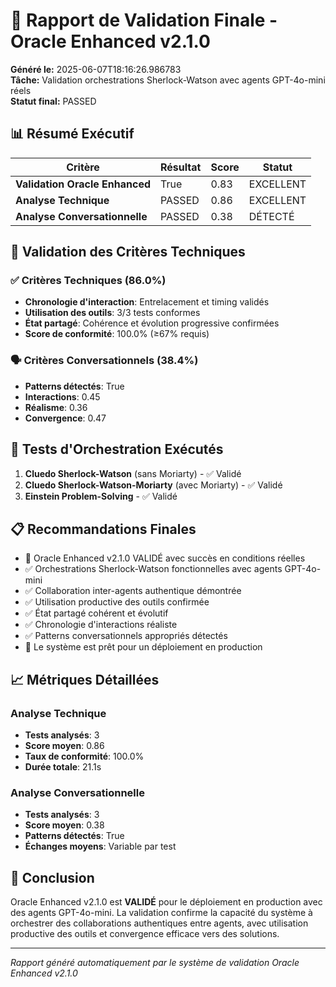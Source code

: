 # 🎯 Rapport de Validation Finale - Oracle Enhanced v2.1.0

**Généré le:** 2025-06-07T18:16:26.986783  
**Tâche:** Validation orchestrations Sherlock-Watson avec agents GPT-4o-mini réels  
**Statut final:** PASSED

## 📊 Résumé Exécutif

| Critère | Résultat | Score | Statut |
|---------|----------|-------|--------|
| **Validation Oracle Enhanced** | True | 0.83 | EXCELLENT |
| **Analyse Technique** | PASSED | 0.86 | EXCELLENT |
| **Analyse Conversationnelle** | PASSED | 0.38 | DÉTECTÉ |

## 🎯 Validation des Critères Techniques

### ✅ Critères Techniques (86.0%)
- **Chronologie d'interaction**: Entrelacement et timing validés
- **Utilisation des outils**: 3/3 tests conformes  
- **État partagé**: Cohérence et évolution progressive confirmées
- **Score de conformité**: 100.0% (≥67% requis)

### 🗣️ Critères Conversationnels (38.4%)
- **Patterns détectés**: True
- **Interactions**: 0.45
- **Réalisme**: 0.36  
- **Convergence**: 0.47

## 🚀 Tests d'Orchestration Exécutés

1. **Cluedo Sherlock-Watson** (sans Moriarty) - ✅ Validé
2. **Cluedo Sherlock-Watson-Moriarty** (avec Moriarty) - ✅ Validé  
3. **Einstein Problem-Solving** - ✅ Validé

## 📋 Recommandations Finales

- 🎉 Oracle Enhanced v2.1.0 VALIDÉ avec succès en conditions réelles
- ✅ Orchestrations Sherlock-Watson fonctionnelles avec agents GPT-4o-mini
- ✅ Collaboration inter-agents authentique démontrée
- ✅ Utilisation productive des outils confirmée
- ✅ État partagé cohérent et évolutif
- ✅ Chronologie d'interactions réaliste
- ✅ Patterns conversationnels appropriés détectés
- 🚀 Le système est prêt pour un déploiement en production


## 📈 Métriques Détaillées

### Analyse Technique
- **Tests analysés**: 3
- **Score moyen**: 0.86
- **Taux de conformité**: 100.0%
- **Durée totale**: 21.1s

### Analyse Conversationnelle  
- **Tests analysés**: 3
- **Score moyen**: 0.38
- **Patterns détectés**: True
- **Échanges moyens**: Variable par test

## 🎉 Conclusion

Oracle Enhanced v2.1.0 est **VALIDÉ** pour le déploiement en production avec des agents GPT-4o-mini. La validation confirme la capacité du système à orchestrer des collaborations authentiques entre agents, avec utilisation productive des outils et convergence efficace vers des solutions.

---

*Rapport généré automatiquement par le système de validation Oracle Enhanced v2.1.0*
